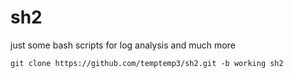 # sh2
just some bash scripts for log analysis and much more

```
git clone https://github.com/temptemp3/sh2.git -b working sh2
```

